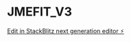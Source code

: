 # JMEFIT_V3

[Edit in StackBlitz next generation editor ⚡️](https://stackblitz.com/~/github.com/SquizAI/JMEFIT_V3)